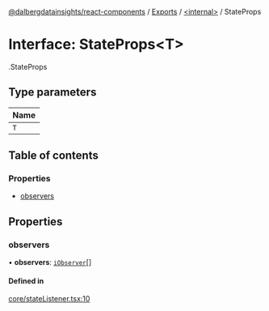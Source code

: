 [@dalbergdatainsights/react-components](../README.md) / [Exports](../modules.md) / [<internal\>](../modules/internal_.md) / StateProps

# Interface: StateProps<T\>

[<internal>](../modules/internal_.md).StateProps

## Type parameters

| Name |
| :------ |
| `T` |

## Table of contents

### Properties

- [observers](internal_.StateProps.md#observers)

## Properties

### observers

• **observers**: [`iObserver`](iObserver.md)[]

#### Defined in

[core/stateListener.tsx:10](https://github.com/DalbergDataInsights/react-components/blob/2626a4c/core/stateListener.tsx#L10)
